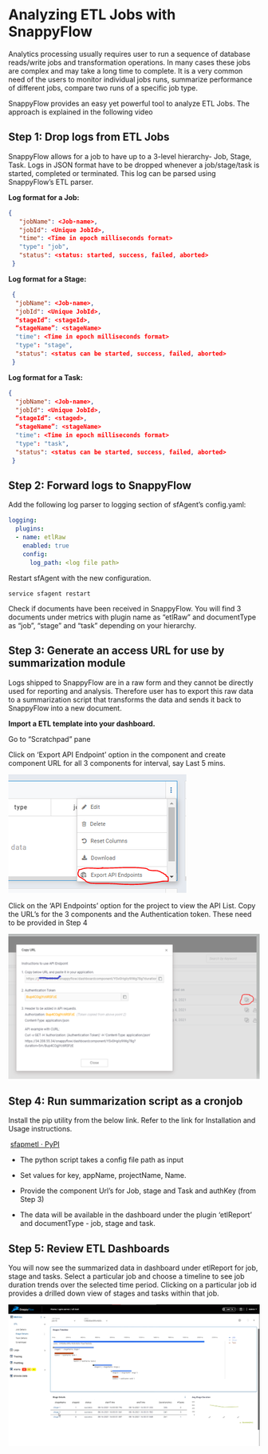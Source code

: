 # Analyzing ETL Jobs with SnappyFlow

Analytics processing usually requires user to run a sequence of database reads/write jobs and transformation operations. In many cases these jobs are complex and may take a long time to complete. It is a very common need of the users to monitor individual jobs runs, summarize performance of different jobs, compare two runs of a specific job type. 

SnappyFlow provides an easy yet powerful tool to analyze ETL Jobs. The approach is explained in the following video
<picture></picture>

## Step 1: Drop logs from ETL Jobs

SnappyFlow allows for a job to have up to a 3-level hierarchy- Job, Stage, Task. Logs in JSON format have to be dropped whenever a job/stage/task is started, completed or terminated. This log can be parsed using SnappyFlow’s ETL parser. 

**Log format for a Job:**  

```json
{ 
   "jobName": <Job-name>, 
   "jobId": <Unique JobId>, 
   "time": <Time in epoch milliseconds format> 
   "type": "job", 
   "status": <status: started, success, failed, aborted> 
 } 
```

**Log format for a Stage:** 

```json
 { 
  "jobName": <Job-name>, 
  "jobId": <Unique JobId>, 
  “stageId”: <stageId>, 
  “stageName”: <stageName> 
  "time": <Time in epoch milliseconds format> 
  "type": "stage", 
  "status": <status can be started, success, failed, aborted> 
 } 
```

**Log format for a Task:** 

```json
{ 
  "jobName": <Job-name>, 
  "jobId": <Unique JobId>, 
  “stageId”: <staged>, 
  “stageName”: <stageName> 
  "time": <Time in epoch milliseconds format> 
  "type": "task", 
  "status": <status can be started, success, failed, aborted> 
 } 
```

## Step 2: Forward logs to SnappyFlow

Add the following log parser to logging section of sfAgent’s config.yaml:        

```yaml
logging:
  plugins: 
  - name: etlRaw 
    enabled: true 
    config: 
      log_path: <log file path>
```

 Restart sfAgent with the new configuration.

```
service sfagent restart
```

Check if documents have been received in SnappyFlow. You will find 3 documents under metrics with plugin name as “etlRaw” and documentType as “job”, “stage” and “task” depending on your hierarchy. 

## Step 3: Generate an access URL for use by summarization module

Logs shipped to SnappyFlow are in a raw form and they cannot be directly used for reporting and analysis. Therefore user has to export this raw data to a summarization script that transforms the data and sends it back to SnappyFlow into a new document. 

**Import a ETL template into your dashboard.** 

Go to “Scratchpad” pane 

Click on ‘Export API Endpoint’ option in the component and create component  URL for all 3 components for interval, say Last 5 mins. 

![Picture1](images/Picture1.png)

Click on the ‘API Endpoints’ option for the project to view the API List. Copy the URL’s for the 3 components and the Authentication token. These need to be provided in Step 4

![Picture2](images/Picture2.png)

## Step 4: Run summarization script as a cronjob

Install the pip utility from the below link. Refer to the link for Installation and Usage instructions.

​      [sfapmetl · PyPI](https://pypi.org/project/sfapmetl/)

- The python script takes a config file path as input

- Set values for key, appName, projectName, Name.
- Provide the component Url’s for Job, stage and Task and authKey (from Step 3)
- The data will be available in the dashboard under the plugin ‘etlReport’ and documentType - job, stage and task.

## Step 5: Review ETL Dashboards

You will now see the summarized data in dashboard under etlReport for job, stage and tasks. Select a particular job and choose a timeline to see job duration trends over the selected time period. Clicking on a particular job id provides a drilled down view of stages and tasks within that job. 

![Picture3](images/Picture3.png)

